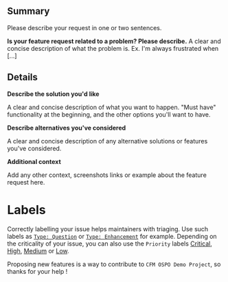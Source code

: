 ## Summary

Please describe your request in one or two sentences.

**Is your feature request related to a problem? Please describe.**
A clear and concise description of what the problem is. Ex. I'm always frustrated when [...]

## Details

**Describe the solution you'd like**

A clear and concise description of what you want to happen.
"Must have" functionality at the beginning, and the other options you'll want to have.

**Describe alternatives you've considered**

A clear and concise description of any alternative solutions or features you've considered.

**Additional context**

Add any other context, screenshots links or example about the feature request here.

# Labels

Correctly labelling your issue helps maintainers with triaging. Use such labels as [`Type: Question`](https://github.com/CFMTech/CFM-OSPO-Demo-Project/labels/Type%3A%20Question) or [`Type: Enhancement`](https://github.com/CFMTech/CFM-OSPO-Demo-Project/labels/Type%3A%20Enhancement) for example.
Depending on the criticality of your issue, you can also use the `Priority` labels [Critical](https://github.com/CFMTech/CFM-OSPO-Demo-Project/labels/Priority%3A%20Critical), [High](https://github.com/CFMTech/CFM-OSPO-Demo-Project/labels/Priority%3A%20High), [Medium](https://github.com/CFMTech/CFM-OSPO-Demo-Project/labels/Priority%3A%20Medium) or [Low](https://github.com/CFMTech/CFM-OSPO-Demo-Project/labels/Priority%3A%20Low).

Proposing new features is a way to contribute to `CFM OSPO Demo Project`, so thanks for your help !
